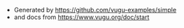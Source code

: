 - Generated by https://github.com/vugu-examples/simple
- and docs from https://www.vugu.org/doc/start